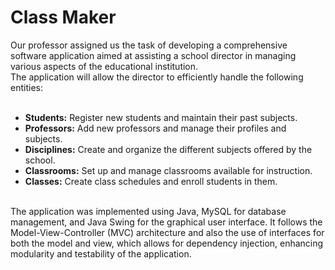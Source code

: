 # Class Maker

Our professor assigned us the task of developing a comprehensive software application aimed at assisting a school director in managing various aspects of the educational institution. <br/>
The application will allow the director to efficiently handle the following entities:<br/><br/>

* **Students:** Register new students and maintain their past subjects. <br/>
* **Professors:** Add new professors and manage their profiles and subjects. <br/>
* **Disciplines:** Create and organize the different subjects offered by the school. <br/>
* **Classrooms:** Set up and manage classrooms available for instruction. <br/>
* **Classes:** Create class schedules and enroll students in them. <br/><br/>

The application was implemented using Java, MySQL for database management, and Java Swing for the graphical user interface. It follows the Model-View-Controller (MVC) architecture and
also the use of interfaces for both the model and view, which allows for dependency injection, enhancing modularity and testability of the application. <br/>
